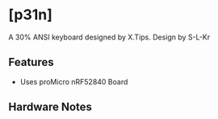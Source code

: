 # [p31n]

A 30% ANSI keyboard designed by X.Tips.
Design by S-L-Kr

## Features

- Uses proMicro nRF52840 Board

## Hardware Notes

